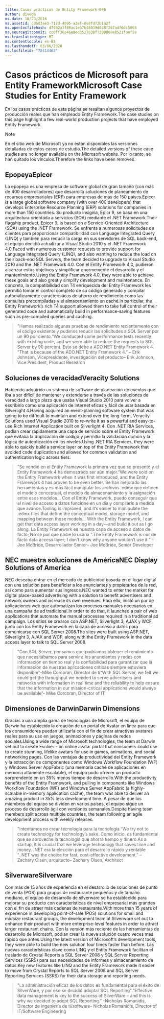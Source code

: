 ```yaml
---
title: Casos prácticos de Entity Framework-EF6
author: divega
ms.date: 10/23/2016
ms.assetid: cd5d3ae3-717d-4095-a2ef-0e8fd72b1a2f
ms.openlocfilehash: d7982a3f89ac1e57b48039d828f287adf6dc5068
ms.sourcegitcommit: cc0ff36e46e9ed3527638f7208000e8521faef2e
ms.translationtype: MT
ms.contentlocale: es-ES
ms.lasthandoff: 03/06/2020
ms.locfileid: "78414462"
---
```

# <a name="microsoft-case-studies-for-entity-framework"></a><span data-ttu-id="7e288-102">Casos prácticos de Microsoft para Entity Framework</span><span class="sxs-lookup"><span data-stu-id="7e288-102">Microsoft Case Studies for Entity Framework</span></span>
<span data-ttu-id="7e288-103">En los casos prácticos de esta página se resaltan algunos proyectos de producción reales que han empleado Entity Framework.</span><span class="sxs-lookup"><span data-stu-id="7e288-103">The case studies on this page highlight a few real-world production projects that have employed Entity Framework.</span></span>
> [!NOTE]
> <span data-ttu-id="7e288-104">En el sitio web de Microsoft ya no están disponibles las versiones detalladas de estos casos de estudio.</span><span class="sxs-lookup"><span data-stu-id="7e288-104">The detailed versions of these case studies are no longer available on the Microsoft website.</span></span> <span data-ttu-id="7e288-105">Por lo tanto, se han quitado los vínculos.</span><span class="sxs-lookup"><span data-stu-id="7e288-105">Therefore the links have been removed.</span></span>

## <a name="epicor"></a><span data-ttu-id="7e288-106">Epopeya</span><span class="sxs-lookup"><span data-stu-id="7e288-106">Epicor</span></span>
<span data-ttu-id="7e288-107">La epopeya es una empresa de software global de gran tamaño (con más de 400 desarrolladores) que desarrolla soluciones de planeamiento de recursos empresariales (ERP) para empresas de más de 150 países.</span><span class="sxs-lookup"><span data-stu-id="7e288-107">Epicor is a large global software company (with over 400 developers) that develops Enterprise Resource Planning (ERP) solutions for companies in more than 150 countries.</span></span>
<span data-ttu-id="7e288-108">Su producto insignia, Epicr 9, se basa en una arquitectura orientada a servicios (SOA) mediante el .NET Framework.</span><span class="sxs-lookup"><span data-stu-id="7e288-108">Their flagship product, Epicor 9, is based on a Service-Oriented Architecture (SOA) using the .NET Framework.</span></span>
<span data-ttu-id="7e288-109">Se enfrenta a numerosas solicitudes de clientes para proporcionar compatibilidad con Language Integrated Query (LINQ) y también para reducir la carga en sus servidores de SQL back-end, el equipo decidió actualizar a Visual Studio 2010 y el .NET Framework 4,0.</span><span class="sxs-lookup"><span data-stu-id="7e288-109">Faced with numerous customer requests to provide support for Language Integrated Query (LINQ), and also wanting to reduce the load on their back-end SQL Servers, the team decided to upgrade to Visual Studio 2010 and the .NET Framework 4.0.</span></span>
<span data-ttu-id="7e288-110">Con el Entity Framework 4,0, pudieron alcanzar estos objetivos y simplificar enormemente el desarrollo y el mantenimiento.</span><span class="sxs-lookup"><span data-stu-id="7e288-110">Using the Entity Framework 4.0, they were able to achieve these goals and also greatly simplify development and maintenance.</span></span>
<span data-ttu-id="7e288-111">En concreto, la compatibilidad con T4 enriquecida del Entity Framework les permitió tomar el control completo de su código generado y compilar automáticamente características de ahorro de rendimiento como las consultas precompiladas y el almacenamiento en caché.</span><span class="sxs-lookup"><span data-stu-id="7e288-111">In particular, the Entity Framework’s rich T4 support allowed them to take full control of their generated code and automatically build in performance-saving features such as pre-compiled queries and caching.</span></span>

> <span data-ttu-id="7e288-112">"Hemos realizado algunas pruebas de rendimiento recientemente con el código existente y pudimos reducir las solicitudes a SQL Server por un 90 por ciento.</span><span class="sxs-lookup"><span data-stu-id="7e288-112">“We conducted some performance tests recently with existing code, and we were able to reduce the requests to SQL Server by 90 percent.</span></span>
<span data-ttu-id="7e288-113">Esto se debe a ADO.NET Entity Framework 4. "</span><span class="sxs-lookup"><span data-stu-id="7e288-113">That is because of the ADO.NET Entity Framework 4.”</span></span> <span data-ttu-id="7e288-114">– Erik Johnson, Vicepresidente, investigación del producto</span><span class="sxs-lookup"><span data-stu-id="7e288-114">– Erik Johnson, Vice President, Product Research</span></span>  

## <a name="veracity-solutions"></a><span data-ttu-id="7e288-115">Soluciones de veracidad</span><span class="sxs-lookup"><span data-stu-id="7e288-115">Veracity Solutions</span></span>
<span data-ttu-id="7e288-116">Habiendo adquirido un sistema de software de planeación de eventos que iba a ser difícil de mantener y extenderse a través de las soluciones de veracidad a largo plazo que usaba Visual Studio 2010 para volver a escribirlo como una aplicación de Internet eficaz y fácil de usar basada en Silverlight 4.</span><span class="sxs-lookup"><span data-stu-id="7e288-116">Having acquired an event-planning software system that was going to be difficult to maintain and extend over the long-term, Veracity Solutions used Visual Studio 2010 to re-write it as a powerful and easy-to-use Rich Internet Application built on Silverlight 4.</span></span>
<span data-ttu-id="7e288-117">Con .NET RIA Services, podían crear rápidamente una capa de servicio sobre el Entity Framework que evitaba la duplicación de código y permitía la validación común y la lógica de autenticación en los niveles.</span><span class="sxs-lookup"><span data-stu-id="7e288-117">Using .NET RIA Services, they were able to quickly build a service layer on top of the Entity Framework that avoided code duplication and allowed for common validation and authentication logic across tiers.</span></span>  

> <span data-ttu-id="7e288-118">"Se vendió en el Entity Framework la primera vez que se presentó y el Entity Framework 4 ha demostrado ser aún mejor.</span><span class="sxs-lookup"><span data-stu-id="7e288-118">“We were sold on the Entity Framework when it was first introduced, and the Entity Framework 4 has proven to be even better.</span></span>
<span data-ttu-id="7e288-119">Se han mejorado las herramientas y es más fácil manipular los archivos. edmx que definen el modelo conceptual, el modelo de almacenamiento y la asignación entre esos modelos... Con el Entity Framework, puedo conseguir que el nivel de acceso a datos funcione en un día y compilarlo a medida que avance.</span><span class="sxs-lookup"><span data-stu-id="7e288-119">Tooling is improved, and it’s easier to manipulate the .edmx files that define the conceptual model, storage model, and mapping between those models... With the Entity Framework, I can get that data access layer working in a day—and build it out as I go along.</span></span>
<span data-ttu-id="7e288-120">La Entity Framework es nuestra capa de acceso a datos de facto; No sé por qué nadie lo usaría ".</span><span class="sxs-lookup"><span data-stu-id="7e288-120">The Entity Framework is our de facto data access layer; I don’t know why anyone wouldn’t use it.”</span></span> <span data-ttu-id="7e288-121">– Joe McBride, Desarrollador Senior</span><span class="sxs-lookup"><span data-stu-id="7e288-121">– Joe McBride, Senior Developer</span></span>

## <a name="nec-display-solutions-of-america"></a><span data-ttu-id="7e288-122">NEC muestra soluciones de América</span><span class="sxs-lookup"><span data-stu-id="7e288-122">NEC Display Solutions of America</span></span>
<span data-ttu-id="7e288-123">NEC deseaba entrar en el mercado de publicidad basada en el lugar digital con una solución para beneficiar a los anunciantes y propietarios de la red, así como para aumentar sus ingresos.</span><span class="sxs-lookup"><span data-stu-id="7e288-123">NEC wanted to enter the market for digital place-based advertising with a solution to benefit advertisers and network owners and increase its own revenues.</span></span>
<span data-ttu-id="7e288-124">Para ello, inició un par de aplicaciones web que automatizan los procesos manuales necesarios en una campaña de ad tradicional.</span><span class="sxs-lookup"><span data-stu-id="7e288-124">In order to do that, it launched a pair of web applications that automate the manual processes required in a traditional ad campaign.</span></span>
<span data-ttu-id="7e288-125">Los sitios se crearon con ASP.NET, Silverlight 3, AJAX y WCF, junto con los Entity Framework en la capa de acceso a datos para comunicarse con SQL Server 2008.</span><span class="sxs-lookup"><span data-stu-id="7e288-125">The sites were built using ASP.NET, Silverlight 3, AJAX and WCF, along with the Entity Framework in the data access layer to talk to SQL Server 2008.</span></span>

> <span data-ttu-id="7e288-126">"Con SQL Server, pensamos que podríamos obtener el rendimiento que necesitábamos para servir a los anunciantes y redes con información en tiempo real y la confiabilidad para garantizar que la información de nuestras aplicaciones críticas siempre estuviera disponible"-Mike Corcoran, Director de ti</span><span class="sxs-lookup"><span data-stu-id="7e288-126">“With SQL Server, we felt we could get the throughput we needed to serve advertisers and networks with information in real time and the reliability to help ensure that the information in our mission-critical applications would always be available”- Mike Corcoran, Director of IT</span></span>

## <a name="darwin-dimensions"></a><span data-ttu-id="7e288-127">Dimensiones de Darwin</span><span class="sxs-lookup"><span data-stu-id="7e288-127">Darwin Dimensions</span></span>
<span data-ttu-id="7e288-128">Gracias a una amplia gama de tecnologías de Microsoft, el equipo de Darwin ha establecido la creación de un portal de Avatar en línea para que los consumidores puedan utilizarla con el fin de crear atractivas avatares reales para su uso en juegos, animaciones y páginas de redes sociales.</span><span class="sxs-lookup"><span data-stu-id="7e288-128">Using a wide range of Microsoft technologies, the team at Darwin set out to create Evolver - an online avatar portal that consumers could use to create stunning, lifelike avatars for use in games, animations, and social networking pages.</span></span>
<span data-ttu-id="7e288-129">Con las ventajas de productividad del Entity Framework y la extracción de componentes como Windows Workflow Foundation (WF) y Windows Server AppFabric (una memoria caché de aplicaciones en memoria altamente escalable), el equipo pudo ofrecer un producto sorprendente en un 35% menos tiempo de desarrollo.</span><span class="sxs-lookup"><span data-stu-id="7e288-129">With the productivity benefits of the Entity Framework, and pulling in components like Windows Workflow Foundation (WF) and Windows Server AppFabric (a highly-scalable in-memory application cache), the team was able to deliver an amazing product in 35% less development time.</span></span>
<span data-ttu-id="7e288-130">A pesar de que los miembros del equipo se dividen en varios países, el equipo sigue un proceso de desarrollo ágil con versiones semanales.</span><span class="sxs-lookup"><span data-stu-id="7e288-130">Despite having team members split across multiple countries, the team following an agile development process with weekly releases.</span></span>

 > <span data-ttu-id="7e288-131">"Intentamos no crear tecnología para la tecnología.</span><span class="sxs-lookup"><span data-stu-id="7e288-131">“We try not to create technology for technology’s sake.</span></span> <span data-ttu-id="7e288-132">Como inicio, es fundamental que se aproveche la tecnología que ahorra tiempo y dinero.</span><span class="sxs-lookup"><span data-stu-id="7e288-132">As a startup, it is crucial that we leverage technology that saves time and money.</span></span>
 <span data-ttu-id="7e288-133">.NET era la elección para el desarrollo rápido y rentable ".</span><span class="sxs-lookup"><span data-stu-id="7e288-133">.NET was the choice for fast, cost-effective development.”</span></span> <span data-ttu-id="7e288-134">– Zachary Olsen, arquitecto</span><span class="sxs-lookup"><span data-stu-id="7e288-134">– Zachary Olsen, Architect</span></span>  

## <a name="silverware"></a><span data-ttu-id="7e288-135">Silverware</span><span class="sxs-lookup"><span data-stu-id="7e288-135">Silverware</span></span>
<span data-ttu-id="7e288-136">Con más de 15 años de experiencia en el desarrollo de soluciones de punto de venta (POS) para grupos de restaurante pequeños y de tamaño mediano, el equipo de desarrollo de silverware se ha establecido para mejorar su producto con características de nivel empresarial más grandes con el fin de atraer más cadenas de restaurante.</span><span class="sxs-lookup"><span data-stu-id="7e288-136">With more than 15 years of experience in developing point-of-sale (POS) solutions for small and midsize restaurant groups, the development team at Silverware set out to enhance their product with more enterprise-level features in order to attract larger restaurant chains.</span></span>
<span data-ttu-id="7e288-137">Con la versión más reciente de las herramientas de desarrollo de Microsoft, podían crear la nueva solución cuatro veces más rápido que antes.</span><span class="sxs-lookup"><span data-stu-id="7e288-137">Using the latest version of Microsoft’s development tools, they were able to build the new solution four times faster than before.</span></span>
<span data-ttu-id="7e288-138">Las nuevas características clave como LINQ y el Entity Framework facilitan el traslado de Crystal Reports a SQL Server 2008 y SQL Server Reporting Services (SSRS) para sus necesidades de informes y almacenamiento de datos.</span><span class="sxs-lookup"><span data-stu-id="7e288-138">Key new features like LINQ and the Entity Framework made it easier to move from Crystal Reports to SQL Server 2008 and SQL Server Reporting Services (SSRS) for their data storage and reporting needs.</span></span>

> <span data-ttu-id="7e288-139">"La administración eficaz de los datos es fundamental para el éxito de SilverWare, y por eso se decidió adoptar SQL Reporting".</span><span class="sxs-lookup"><span data-stu-id="7e288-139">“Effective data management is key to the success of SilverWare – and this is why we decided to adopt SQL Reporting.”</span></span> <span data-ttu-id="7e288-140">-Nicholas Romanidis, Director de ingeniería de ti/software</span><span class="sxs-lookup"><span data-stu-id="7e288-140">- Nicholas Romanidis, Director of IT/Software Engineering</span></span>
